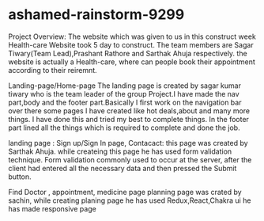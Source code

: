 # ashamed-rainstorm-9299

Project Overview:
The website which was given to us in this construct week Health-care Website took 5 day to construct. The team members are Sagar Tiwary(Team Lead),Prashant Rathore and Sarthak Ahuja respectively. the website is actually a Health-care, where can people book their appointment according to their reiremnt. 


Landing-page/Home-page
The landing page is created by sagar kumar tiwary who is the team leader of the group Project.I have made the nav part,body and the footer part.Basically I first work on the navigation bar over there some pages I have created like hot deals,about and many more things. I have done this and tried my best to complete things. In the footer part lined all the things which is required to complete and done the job.

landing page :
Sign up/Sign In page, Contacact:
this page was created by Sarthak Ahuja. while createing this page he has used form validation technique. Form validation commonly used to occur at the server, after the client had entered all the necessary data and then pressed the Submit button.

Find Doctor , appointment, medicine page
planning page was crated by sachin, while creating planing page he has used Redux,React,Chakra ui he has made responsive page

